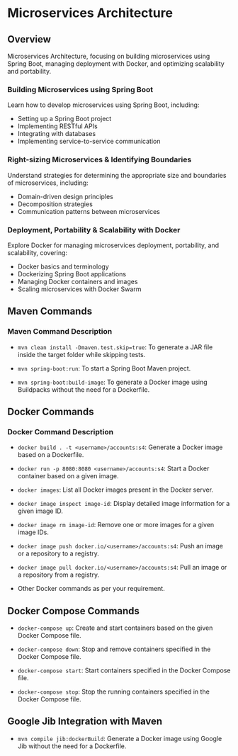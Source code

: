 #  Microservices Architecture

## Overview
Microservices Architecture, focusing on building microservices using Spring Boot, managing deployment with Docker, and optimizing scalability and portability.

### Building Microservices using Spring Boot

Learn how to develop microservices using Spring Boot, including:

- Setting up a Spring Boot project
- Implementing RESTful APIs
- Integrating with databases
- Implementing service-to-service communication

### Right-sizing Microservices & Identifying Boundaries

Understand strategies for determining the appropriate size and boundaries of microservices, including:

- Domain-driven design principles
- Decomposition strategies
- Communication patterns between microservices

### Deployment, Portability & Scalability with Docker

Explore Docker for managing microservices deployment, portability, and scalability, covering:

- Docker basics and terminology
- Dockerizing Spring Boot applications
- Managing Docker containers and images
- Scaling microservices with Docker Swarm

## Maven Commands

### Maven Command	Description

- `mvn clean install -Dmaven.test.skip=true`:
  To generate a JAR file inside the target folder while skipping tests.

- `mvn spring-boot:run`:
  To start a Spring Boot Maven project.

- `mvn spring-boot:build-image`:
  To generate a Docker image using Buildpacks without the need for a Dockerfile.

## Docker Commands

### Docker Command	Description

- `docker build . -t <username>/accounts:s4`:
  Generate a Docker image based on a Dockerfile.

- `docker run -p 8080:8080 <username>/accounts:s4`:
  Start a Docker container based on a given image.

- `docker images`:
  List all Docker images present in the Docker server.

- `docker image inspect image-id`:
  Display detailed image information for a given image ID.

- `docker image rm image-id`:
  Remove one or more images for a given image IDs.

- `docker image push docker.io/<username>/accounts:s4`:
  Push an image or a repository to a registry.

- `docker image pull docker.io/<username>/accounts:s4`:
  Pull an image or a repository from a registry.

- Other Docker commands as per your requirement.

## Docker Compose Commands

- `docker-compose up`:
  Create and start containers based on the given Docker Compose file.

- `docker-compose down`:
  Stop and remove containers specified in the Docker Compose file.

- `docker-compose start`:
  Start containers specified in the Docker Compose file.

- `docker-compose stop`:
  Stop the running containers specified in the Docker Compose file.

## Google Jib Integration with Maven

- `mvn compile jib:dockerBuild`:
  Generate a Docker image using Google Jib without the need for a Dockerfile.
